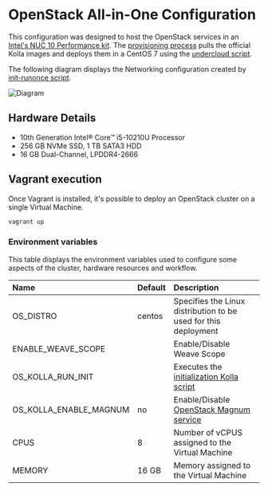# OpenStack All-in-One Configuration

This configuration was designed to host the OpenStack services in an [Intel's
NUC 10 Performance kit][1]. The [provisioning process](../../install.sh) pulls
the official Kolla images and deploys them in a CentOS 7 using the [undercloud
script](../../undercloud.sh).

The following diagram displays the Networking configuration created by
[init-runonce script][2].

![Diagram](../../doc/img/skydive_aio.png)

## Hardware Details

- 10th Generation Intel® Core™ i5-10210U Processor
- 256 GB NVMe SSD, 1 TB SATA3 HDD
- 16 GB Dual-Channel, LPDDR4-2666

## Vagrant execution

Once Vagrant is installed, it's possible to deploy an OpenStack cluster on
a single Virtual Machine.

```bash
vagrant up
```

### Environment variables

This table displays the environment variables used to configure some aspects of
the cluster, hardware resources and workflow.

| Name                   | Default | Description                                                     |
| :--------------------- | :------ | :-------------------------------------------------------------- |
| OS_DISTRO              | centos  | Specifies the Linux distribution to be used for this deployment |
| ENABLE_WEAVE_SCOPE     |         | Enable/Disable Weave Scope                                      |
| OS_KOLLA_RUN_INIT      |         | Executes the [initialization Kolla script][2]                   |
| OS_KOLLA_ENABLE_MAGNUM | no      | Enable/Disable [OpenStack Magnum service][4]                    |
| CPUS                   | 8       | Number of vCPUS assigned to the Virtual Machine                 |
| MEMORY                 | 16 GB   | Memory assigned to the Virtual Machine                          |

<!-- markdown-link-check-disable-next-line -->

[1]: https://ark.intel.com/content/www/us/en/ark/products/189239/intel-nuc-10-performance-kit-nuc10i5fnh.html
[2]: https://github.com/openstack/kolla-ansible/blob/10.0.0/tools/init-runonce
[4]: https://docs.openstack.org/magnum/latest/
